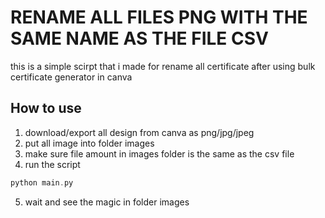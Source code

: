# RENAME ALL FILES PNG WITH THE SAME NAME AS THE FILE CSV

this is a simple scirpt that i made for rename all certificate after using bulk certificate generator in canva

## How to use

1. download/export all design from canva as png/jpg/jpeg
2. put all image into folder images
3. make sure file amount in images folder is the same as the csv file
4. run the script

```php
python main.py
```

5. wait and see the magic in folder images
